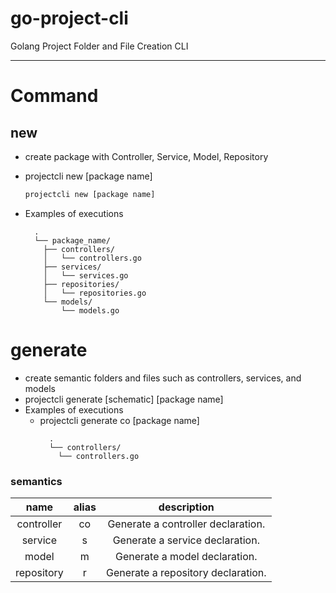 # go-project-cli

Golang Project Folder and File Creation CLI

---

# Command

## new

- create package with Controller, Service, Model, Repository
- projectcli new [package name]

   ```bash
  projectcli new [package name]
   ```
- Examples of executions
  ```text
    .
    └── package_name/
      ├── controllers/
      │   └── controllers.go
      ├── services/
      │   └── services.go
      ├── repositories/
      │   └── repositories.go
      └── models/
          └── models.go
  ```

# generate

- create semantic folders and files such as controllers, services, and models
- projectcli generate [schematic] [package name]
- Examples of executions
    - projectcli generate co [package name]
      ```text
        .
        └── controllers/
          └── controllers.go
      ```

### semantics

|    name    | alias |            description             |
|:----------:|:-----:|:----------------------------------:|
| controller |  co   | Generate a controller declaration. |
|  service   |   s   |  Generate a service declaration.   |
|   model    |   m   |   Generate a model declaration.    |
| repository |   r   | Generate a repository declaration. |